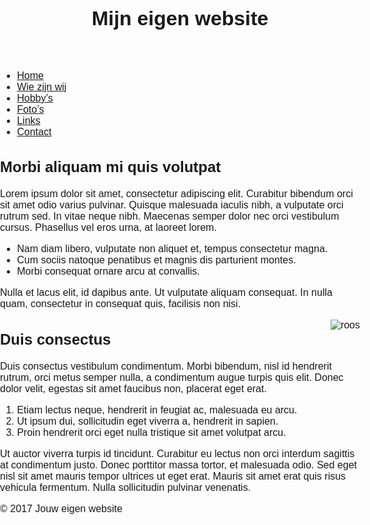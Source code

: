 <!DOCTYPE html>

<html lang="nl">

<head>
  <style>
         body { 
    font-family: "Trebuchet MS", sans-serif;
    font-size: 1em;
    padding: 0;
    margin: 0;
} 

header { 
    background-color: navy;
    box-sizing: border-box;
    padding: 2em 1em;
} 

header h1 {
    color: white;
    font-family: Georgia, serif;
    font-size: 2.5em;
    font-variant: small-caps;
    text-align: center;
}

nav { 
    background-color: maroon;
    box-sizing: border-box;
    font-size: .9em;
} 

nav ul { 
    list-style-type: none;
    margin: 0;
    padding: 0;
}

nav li { 
    border-top: 1px solid white;
    padding: .5em;
}

nav li:hover {
    background-color: navy;
}

nav li a {
    text-decoration: none;
    color: white;
}

article { 
    box-sizing: border-box;
    padding: 2em;
    min-height: 70vh;
}

article img {
    max-width: 100%;
}

article ul, #hoofdvak ol {
    list-style-position: outside;
    margin-left: 2em;
}

article h1 {
    color: maroon;
}

article h2 {
    color: navy;
}

footer { 
    background-color: navy;
    box-sizing: border-box;
    clear: both;
    color: white;
    font-size: .8em;
    padding: 2em;
    text-align: center;
}

@media screen and (min-width: 600px) {
    nav ul, article {
        max-width: 1000px;
        margin: 0 auto;
    }
    nav {
        font-size: 1em;
    }
    nav ul {
        display: -webkit-box;
        display: -ms-flexbox;
        display: flex;
     }
    nav ul li {
        border-top: none;
        -webkit-box-flex: 1;
        -ms-flex-positive: 1;
        flex-grow: 1;
    }
    nav li {
        text-align: center;
    }
}
  </style> 
<title>De titel van je webpagina</title>
<meta charset="utf-8">
<meta name="description" content="beschrijving van je webpagina">
<meta name="viewport" content="initial-scale=1.0, width=device-width">
<link rel="stylesheet" href="basis.css" type="text/css" media="screen">
<script type="text/javascript" src="https://cdnjs.cloudflare.com/ajax/libs/respond.js/1.4.2/respond.min.js"></script>
</head>

<body>

<header><h1>Mijn eigen website</h1></header>

<nav>
<ul>
<li><a href="index.html">Home</a></li>
<li><a href="wiezijnwij.html">Wie zijn wij</a></li>
<li><a href="hobbys.html">Hobby’s</a></li>
<li><a href="fotos.html">Foto’s</a></li>
<li><a href="links.html">Links</a></li>
<li><a href="contact.html">Contact</a></li>
</ul>
</nav>

<article>

<h1>Morbi aliquam mi quis volutpat</h1>
<p>Lorem ipsum dolor sit amet, consectetur adipiscing elit. Curabitur bibendum orci sit amet odio varius pulvinar. Quisque malesuada iaculis nibh, a vulputate orci rutrum sed. In vitae neque nibh. Maecenas semper dolor nec orci vestibulum cursus. Phasellus vel eros urna, at laoreet lorem.</p>

<ul>
<li>Nam diam libero, vulputate non aliquet et, tempus consectetur magna.</li>
<li>Cum sociis natoque penatibus et magnis dis parturient montes.</li>
<li>Morbi consequat ornare arcu at convallis.</li>
</ul>

<p>Nulla et lacus elit, id dapibus ante. Ut vulputate aliquam consequat. In nulla quam, consectetur in consequat quis, facilisis non nisi.</p>

<img alt="roos" src="http://www.mijn-eigen-website.nl/images/roos.gif" style="float: right;">
<h2>Duis consectus</h2>
<p>Duis consectus vestibulum condimentum. Morbi bibendum, nisl id hendrerit rutrum, orci metus semper nulla, a condimentum augue turpis quis elit. Donec dolor velit, egestas sit amet faucibus non, placerat eget erat.</p>

<ol>
<li>Etiam lectus neque, hendrerit in feugiat ac, malesuada eu arcu.</li>
<li>Ut ipsum dui, sollicitudin eget viverra a, hendrerit in sapien.</li>
<li>Proin hendrerit orci eget nulla tristique sit amet volutpat arcu.</li>
</ol>

<p>Ut auctor viverra turpis id tincidunt. Curabitur eu lectus non orci interdum sagittis at condimentum justo. Donec porttitor massa tortor, et malesuada odio. Sed eget nisl sit amet mauris tempor ultrices ut eget erat. Mauris sit amet erat quis risus vehicula fermentum. Nulla sollicitudin pulvinar venenatis.</p>

</article> 

<footer>
<p>© 2017 Jouw eigen website</p>
</footer>

</body>

</html>

